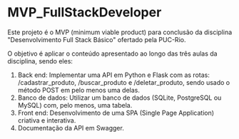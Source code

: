 # MVP_FullStackDeveloper
Este projeto é o MVP (minimum viable product) para conclusão da disciplina "Desenvolvimento Full Stack Básico" ofertado pela PUC-Rio. 

O objetivo é aplicar o conteúdo apresentado ao longo das três aulas da disciplina, sendo eles:

1) Back end: Implementar uma API em Python e Flask com as rotas: /cadastrar_produto, /buscar_produto e /deletar_produto, sendo usado o método POST em pelo menos uma delas.
2) Banco de dados: Utilizar um banco de dados (SQLite, PostgreSQL ou MySQL) com, pelo menos, uma tabela.
3) Front end: Desenvolvimento de uma SPA (Single Page Application) criativa e interativa.
4) Documentação da API em Swagger.
